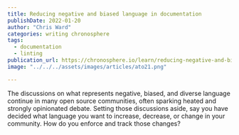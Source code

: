 ```yaml
---
title: Reducing negative and biased language in documentation
publishDate: 2022-01-20
author: "Chris Ward"
categories: writing chronosphere
tags: 
  - documentation
  - linting
publication_url: https://chronosphere.io/learn/reducing-negative-and-biased-language-in-documentation/
image: "../../../assets/images/articles/ato21.png"

---
```


The discussions on what represents negative, biased, and diverse language continue in many open source communities, often sparking heated and strongly opinionated debate. Setting those discussions aside, say you have decided what language you want to increase, decrease, or change in your community. How do you enforce and track those changes?